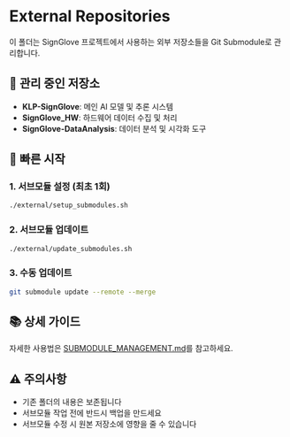 # External Repositories

이 폴더는 SignGlove 프로젝트에서 사용하는 외부 저장소들을 Git Submodule로 관리합니다.

## 📁 관리 중인 저장소

- **KLP-SignGlove**: 메인 AI 모델 및 추론 시스템
- **SignGlove_HW**: 하드웨어 데이터 수집 및 처리
- **SignGlove-DataAnalysis**: 데이터 분석 및 시각화 도구

## 🚀 빠른 시작

### 1. 서브모듈 설정 (최초 1회)
```bash
./external/setup_submodules.sh
```

### 2. 서브모듈 업데이트
```bash
./external/update_submodules.sh
```

### 3. 수동 업데이트
```bash
git submodule update --remote --merge
```

## 📚 상세 가이드

자세한 사용법은 [SUBMODULE_MANAGEMENT.md](./SUBMODULE_MANAGEMENT.md)를 참고하세요.

## ⚠️ 주의사항

- 기존 폴더의 내용은 보존됩니다
- 서브모듈 작업 전에 반드시 백업을 만드세요
- 서브모듈 수정 시 원본 저장소에 영향을 줄 수 있습니다

